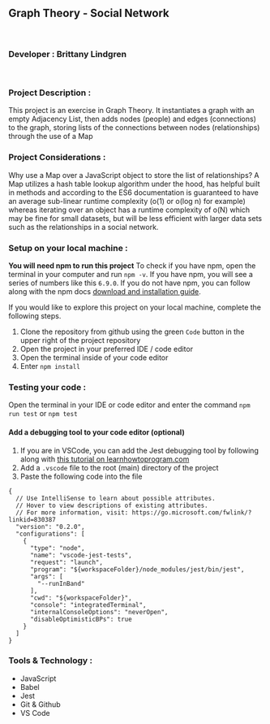## Graph Theory - Social Network    
<br/>

### Developer : Brittany Lindgren    
<br/>

### Project Description :

This project is an exercise in Graph Theory. It instantiates a graph with an empty Adjacency List, then adds nodes (people) and edges (connections) to the graph, storing lists of the connections between nodes (relationships) through the use of a Map
<br/>

### Project Considerations :
Why use a Map over a JavaScript object to store the list of relationships? A Map utilizes a hash table lookup algorithm under the hood, has helpful built in methods and according to the ES6 documentation is guaranteed to have an average sub-linear runtime complexity (o(1) or o(log n) for example) whereas iterating over an object has a runtime complexity of o(N) which may be fine for small datasets, but will be less efficient with larger data sets such as the relationships in a social network.

### Setup on your local machine :

**You will need npm to run this project**
To check if you have npm, open the terminal in your computer and run `npm -v`. If you have npm, you will see a series of numbers like this `6.9.0`. If you do not have npm, you can follow along with the npm docs [download and installation guide](https://docs.npmjs.com/downloading-and-installing-node-js-and-npm).

If you would like to explore this project on your local machine, complete the following steps. 

1. Clone the repository from github using the green `Code` button in the upper right of the project repository
2. Open the project in your preferred IDE / code editor
3. Open the terminal inside of your code editor
4. Enter `npm install`


### Testing your code :

Open the terminal in your IDE or code editor and enter the command `npm run test` or `npm test`

#### Add a debugging tool to your code editor (optional)
1. If you are in VSCode, you can add the Jest debugging tool by following along with [this tutorial on learnhowtoprogram.com](https://www.learnhowtoprogram.com/intermediate-javascript/test-driven-development-and-environments-with-javascript/vscode-jest-extension)
2. Add a `.vscode` file to the root (main) directory of the project
3. Paste the following code into the file
```
{
  // Use IntelliSense to learn about possible attributes.
  // Hover to view descriptions of existing attributes.
  // For more information, visit: https://go.microsoft.com/fwlink/?linkid=830387
  "version": "0.2.0",
  "configurations": [
    {
      "type": "node",
      "name": "vscode-jest-tests",
      "request": "launch",
      "program": "${workspaceFolder}/node_modules/jest/bin/jest",
      "args": [
        "--runInBand"
      ],
      "cwd": "${workspaceFolder}",
      "console": "integratedTerminal",
      "internalConsoleOptions": "neverOpen",
      "disableOptimisticBPs": true
    }
  ]
}
```

### Tools & Technology : 
* JavaScript
* Babel
* Jest
* Git & Github
* VS Code 
<br/>
